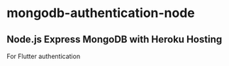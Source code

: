 # mongodb-authentication-node
## Node.js Express MongoDB with Heroku Hosting
For Flutter authentication
